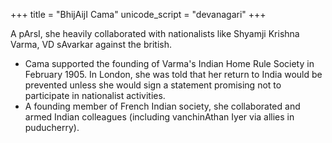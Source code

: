 +++
title = "BhijAijI Cama"
unicode_script = "devanagari"
+++

A pArsI, she heavily collaborated with nationalists like Shyamji Krishna Varma, VD sAvarkar against the british. 

- Cama supported the founding of Varma's Indian Home Rule Society in February 1905. In London, she was told that her return to India would be prevented unless she would sign a statement promising not to participate in nationalist activities. 
- A founding member of French Indian society, she collaborated and armed Indian colleagues (including vanchinAthan Iyer via allies in puducherry).